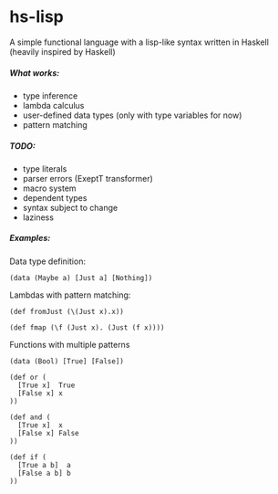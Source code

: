 # hs-lisp
A simple functional language with a lisp-like syntax written in Haskell
(heavily inspired by Haskell)

##### What works:
- type inference
- lambda calculus
- user-defined data types (only with type variables for now)
- pattern matching

##### TODO:
- type literals
- parser errors (ExeptT transformer)
- macro system
- dependent types
- syntax subject to change
- laziness

##### Examples:
Data type definition:
```
(data (Maybe a) [Just a] [Nothing])
```

Lambdas with pattern matching:
```
(def fromJust (\(Just x).x))

(def fmap (\f (Just x). (Just (f x))))
```

Functions with multiple patterns
```
(data (Bool) [True] [False])

(def or (
  [True x]  True
  [False x] x
))

(def and (
  [True x]  x
  [False x] False
))

(def if (
  [True a b]  a
  [False a b] b
))
```
